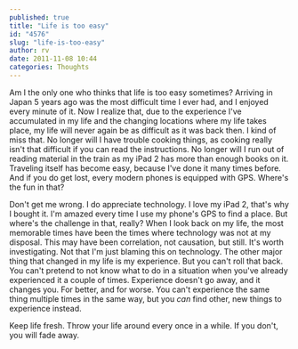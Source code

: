 ```yaml
---
published: true
title: "Life is too easy"
id: "4576"
slug: "life-is-too-easy"
author: rv
date: 2011-11-08 10:44
categories: Thoughts
---
```

Am I the only one who thinks that life is too easy sometimes? Arriving in Japan 5 years ago was the most difficult time I ever had, and I enjoyed every minute of it. Now I realize that, due to the experience I've accumulated in my life and the changing locations where my life takes place, my life will never again be as difficult as it was back then. I kind of miss that. No longer will I have trouble cooking things, as cooking really isn't that difficult if you can read the instructions. No longer will I run out of reading material in the train as my iPad 2 has more than enough books on it. Traveling itself has become easy, because I've done it many times before. And if you do get lost, every modern phones is equipped with GPS. Where's the fun in that?

Don't get me wrong. I do appreciate technology. I love my iPad 2, that's why I bought it. I'm amazed every time I use my phone's GPS to find a place. But where's the challenge in that, really? When I look back on my life, the most memorable times have been the times where technology was not at my disposal. This may have been correlation, not causation, but still. It's worth investigating. Not that I'm just blaming this on technology. The other major thing that changed in my life is my experience. But you can't roll that back. You can't pretend to not know what to do in a situation when you've already experienced it a couple of times. Experience doesn't go away, and it changes you. For better, and for worse. You can't experience the same thing multiple times in the same way, but you <em>can</em> find other, new things to experience instead.

Keep life fresh. Throw your life around every once in a while. If you don't, you will fade away.

&nbsp;